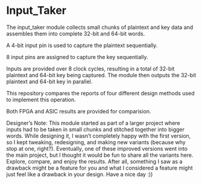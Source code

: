 # Input_Taker
The input_taker module collects small chunks of plaintext and key data and assembles them into complete 32-bit and 64-bit words.

A 4-bit input pin is used to capture the plaintext sequentially.

8 input pins are assigned to capture the key sequentially.

Inputs are provided over 8 clock cycles, resulting in a total of 32-bit plaintext and 64-bit key being captured. The module then outputs the 32-bit plaintext and 64-bit key in parallel.

This repository compares the reports of four different design methods used to implement this operation.

Both FPGA and ASIC results are provided for comparision.



Designer’s Note:
This module started as part of a larger project where inputs had to be taken in small chunks and stitched together into bigger words. While designing it, I wasn’t completely happy with the first version, so I kept tweaking, redesigning, and making new variants (because why stop at one, right?). Eventually, one of these improved versions went into the main project, but I thought it would be fun to share all the variants here. Explore, compare, and enjoy the results. 
After all, something I saw as a drawback might be a feature for you and what I considered a feature might just feel like a drawback in your design.
Have a nice day :))
